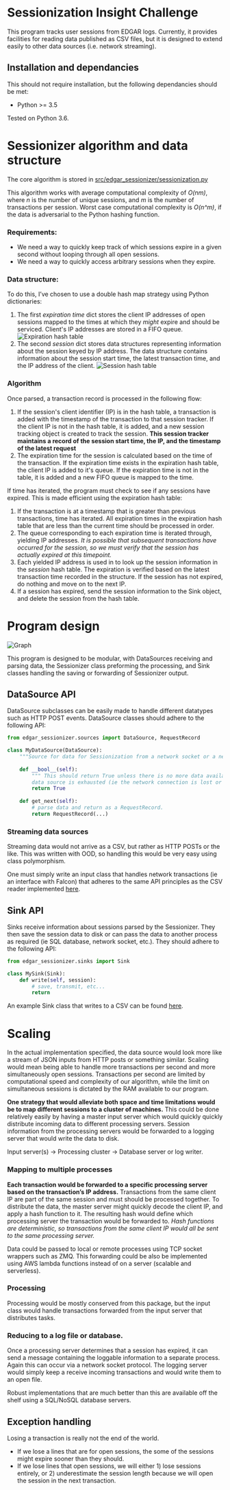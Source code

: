 # Sessionization Insight Challenge

This program tracks user sessions from EDGAR logs. Currently, it provides facilities for reading data published as CSV 
files, but it is designed to extend easily to other data sources (i.e. network streaming).

## Installation and dependancies

This should not require installation, but the following dependancies should be met: 

* Python >= 3.5

 Tested on Python 3.6.
 


# Sessionizer algorithm and data structure
The core algorithm is stored in [src/edgar_sessionizer/sessionization.py](./src/edgar_sessionizer/sessionization.py)

This algorithm works with average computational complexity of *O(nm)*, where _n_ is the number of unique sessions, and 
_m_ is the number of transactions per session. Worst case computational complexity is _O(n^m)_, if the data is 
adversarial to the Python hashing function.

### Requirements:
* We need a way to quickly keep track of which sessions expire in a given second without looping through all open sessions.
* We need a way to quickly access arbitrary sessions when they expire.

### Data structure:
To do this, I’ve chosen to use a double hash map strategy using Python dictionaries:

1. The first *expiration time* dict stores the client IP addresses of open sessions mapped to the times at which they *might* 
expire and should be serviced. Client's IP addresses are stored in a FIFO queue.
![Expiration hash table](./docs/expiration_hash.svg)
2. The second *session* dict stores data structures representing information about the session keyed by IP address. The 
data structure contains information about the session start time, the latest transaction time, and the IP address of the
client.
![Session hash table](./docs/session_hash.svg)

### Algorithm
Once parsed, a transaction record is processed in the following flow:
1. If the session's client identifier (IP) is in the hash table, a transaction is added
with the timestamp of the transaction to that session tracker. If the client IP is not in the hash table,
it is added, and a new session tracking object is created to track the session. **This session tracker 
maintains a record of the session start time, the IP, and the timestamp of the latest request**
2. The expiration time for the session is calculated based on the time of the transaction. If the expiration time 
exists in the expiration hash table, the client IP is added to it's queue. If the expiration time is not in the table, 
it is added and a new FIFO queue is mapped to the time.

If time has iterated, the program must check to see if any sessions have expired. This is made efficient using the
expiration hash table:

1. If the transaction is at a timestamp that is greater than previous transactions, time has iterated. All
expiration times in the expiration hash table that are less than the current time should be processed in order.
2. The queue corresponding to each expiration time is iterated through, yielding IP addresses. *It is possible that 
subsequent transactions have occurred for the session, so we must verify that the session has actually expired at this 
timepoint.*
3. Each yielded IP address is used in to look up the session information in the _session_ hash table. The expiration is
verified based on the latest transaction time recorded in the structure. If the session has not expired, do nothing and
move on to the next IP.
4. If a session has expired, send the session information to the Sink object, and delete the session from the hash table.


# Program design
![Graph](./docs/graph.svg)

This program is designed to be modular, with DataSources receiving and parsing data, the Sessionizer class preforming 
the processing, and Sink classes handling the saving or forwarding of Sessionizer output.

## DataSource API
DataSource subclasses can be easily made to handle different datatypes such as HTTP POST events. DataSource classes 
should adhere to the following API:

```python
from edgar_sessionizer.sources import DataSource, RequestRecord

class MyDataSource(DataSource):
    """Source for data for Sessionization from a network socket or a new filetype."""
    
    def __bool__(self):
        """ This should return True unless there is no more data available from this data source. Return false when the
        data source is exhausted (ie the network connection is lost or the end of a file is reached."""
        return True
    
    def get_next(self):
        # parse data and return as a RequestRecord.
        return RequestRecord(...)
```


### Streaming data sources
Streaming data would not arrive as a CSV, but rather as HTTP POSTs or the like. This was written with OOD, so handling 
this would be very easy using class polymorphism.

One must simply write an input class that handles network transactions (ie an interface with Falcon) that 
adheres to the same API principles as the CSV reader implemented [here](src/edgar_sessionizer/sources.py).


## Sink API
Sinks receive information about sessions parsed by the Sessionizer. They then save the session data to disk or can pass
the data to another process as required (ie SQL database, network socket, etc.). They should adhere to the following API:

```python
from edgar_sessionizer.sinks import Sink

class MySink(Sink):
    def write(self, session):
        # save, transmit, etc...
        return
```

An example Sink class that writes to a CSV can be found [here](./src/edgar_sessionizer/sinks.py).


# Scaling
In the actual implementation specified, the data source would look more like a stream of JSON inputs from HTTP posts or something similar. Scaling would mean being able to handle more transactions per second and more simultaneously open sessions. Transactions per second are limited by computational speed and complexity of our algorithm, while the limit on simultaneous sessions is dictated by the RAM available to our program.

**One strategy that would alleviate both space and time limitations would be to map different sessions to a cluster of machines.** This could be done relatively easily by having a master input server which would quickly quickly distribute incoming data to different processing servers. Session information from the processing servers would be forwarded to a logging server that would write the data to disk.

Input server(s)  -> Processing cluster -> Database server or log writer.

### Mapping to multiple processes
**Each transaction would be forwarded to a specific processing server based on the transaction’s IP address.** 
Transactions from the same client IP are part of the same session and must should be processed together. To distribute 
the data, the master server might quickly decode the client IP, and apply a hash function to it. The resulting hash 
would define which processing server the transaction would be forwarded to. _Hash functions are deterministic, so 
transactions from the same client IP would all be sent to the same processing server._

Data could be passed to local or remote processes using TCP socket wrappers such as ZMQ. This forwarding could be 
also be implemented using AWS lambda functions instead of on a server (scalable and serverless).

### Processing
Processing would be mostly conserved from this package, but the input class would handle transactions forwarded from the
input server that distributes tasks.

### Reducing to a log file or database.
Once a processing server determines that a session has expired, it can send a message containing the loggable information 
to a separate process. Again this can occur via a network socket protocol. The logging server would simply keep a receive 
incoming transactions and would write them to an open file.

Robust implementations that are much better than this are available off the shelf using a SQL/NoSQL database servers.

## Exception handling
Losing a transaction is really not the end of the world.
* If we lose a lines that are for open sessions, the some of the sessions might expire sooner than they should.
* If we lose lines that open sessions, we will either 1) lose sessions entirely, or 2) underestimate the session length because we will open the session in the next transaction.

